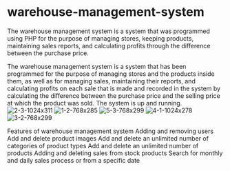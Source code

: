 # warehouse-management-system
The warehouse management system is a system that was programmed using PHP for the purpose of managing stores, keeping products, maintaining sales reports, and calculating profits through the difference between the purchase price.



The warehouse management system is a system that has been programmed for the purpose of managing stores and the products inside them, as well as for managing sales, maintaining their reports, and calculating profits on each sale that is made and recorded in the system by calculating the difference between the purchase price and the selling price at which the product was sold. The system is up and running.
![2-3-1024x311](https://user-images.githubusercontent.com/111537629/192330101-cde4f5b3-9113-4734-bc56-7db3388915c1.png)
![1-2-768x285](https://user-images.githubusercontent.com/111537629/192330113-3085b85e-b685-4463-bade-20e3d0472817.png)
![5-3-768x299](https://user-images.githubusercontent.com/111537629/192330120-3074e96c-8c16-4fa7-9582-dfffed936a9a.png)
![4-1-1024x278](https://user-images.githubusercontent.com/111537629/192330126-0c6c5fae-091f-4a03-a182-7718b924eb9c.png)
![3-2-768x299](https://user-images.githubusercontent.com/111537629/192330131-bce621ea-5ea0-47ee-befe-f4e0d5ae80e6.png)



Features of warehouse management system
Adding and removing users
Add and delete product images
Add and delete an unlimited number of categories of product types
Add and delete an unlimited number of products
Adding and deleting sales from stock products
Search for monthly and daily sales process or from a specific date
